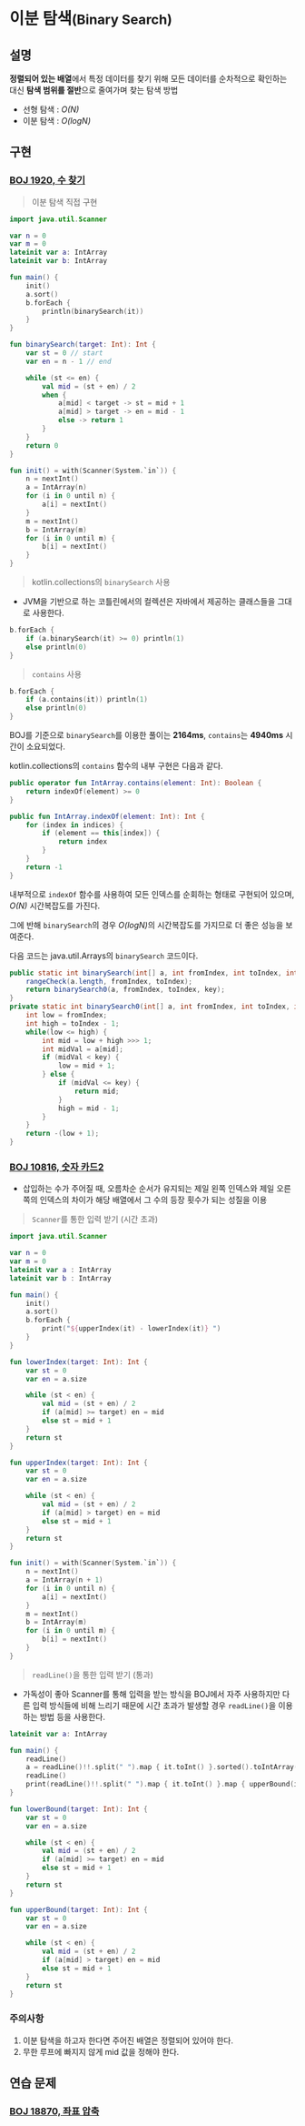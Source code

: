 # 이분 탐색<small>(Binary Search)</small>

## 설명

<b>정렬되어 있는 배열</b>에서 특정 데이터를 찾기 위해 모든 데이터를 순차적으로 확인하는 대신 <b>탐색 범위를 절반</b>으로 줄여가며 찾는 탐색 방법

- 선형 탐색 : <i>O(N)</i>
- 이분 탐색 : <i>O(logN)</i>

## 구현

### [BOJ 1920, 수 찾기](https://www.acmicpc.net/problem/1920)

> 이분 탐색 직접 구현

```kotlin
import java.util.Scanner

var n = 0
var m = 0
lateinit var a: IntArray
lateinit var b: IntArray

fun main() {
    init()
    a.sort()
    b.forEach {
        println(binarySearch(it))
    }
}

fun binarySearch(target: Int): Int {
    var st = 0 // start
    var en = n - 1 // end

    while (st <= en) {
        val mid = (st + en) / 2
        when {
            a[mid] < target -> st = mid + 1
            a[mid] > target -> en = mid - 1
            else -> return 1
        }
    }
    return 0
}

fun init() = with(Scanner(System.`in`)) {
    n = nextInt()
    a = IntArray(n)
    for (i in 0 until n) {
        a[i] = nextInt()
    }
    m = nextInt()
    b = IntArray(m)
    for (i in 0 until m) {
        b[i] = nextInt()
    }
}
```

> kotlin.collections의 `binarySearch` 사용

- JVM을 기반으로 하는 코틀린에서의 컬렉션은 자바에서 제공하는 클래스들을 그대로 사용한다.

```kotlin
b.forEach {
    if (a.binarySearch(it) >= 0) println(1)
    else println(0)
}
```

> `contains` 사용

```kotlin
b.forEach {
    if (a.contains(it)) println(1)
    else println(0)
}
```

BOJ를 기준으로 `binarySearch`를 이용한 풀이는 **2164ms**, `contains`는 **4940ms** 시간이 소요되었다.

kotlin.collections의 `contains` 함수의 내부 구현은 다음과 같다.

```kotlin
public operator fun IntArray.contains(element: Int): Boolean {
    return indexOf(element) >= 0
}

public fun IntArray.indexOf(element: Int): Int {
    for (index in indices) {
        if (element == this[index]) {
            return index
        }
    }
    return -1
}
```

내부적으로 `indexOf` 함수를 사용하여 모든 인덱스를 순회하는 형태로 구현되어 있으며, <i>O(N)</i> 시간복잡도를 가진다.

그에 반해 `binarySearch`의 경우 <i>O(logN)</i>의 시간복잡도를 가지므로 더 좋은 성능을 보여준다.

다음 코드는 java.util.Arrays의 `binarySearch` 코드이다.

```java
public static int binarySearch(int[] a, int fromIndex, int toIndex, int key) {
    rangeCheck(a.length, fromIndex, toIndex);
    return binarySearch0(a, fromIndex, toIndex, key);
}
private static int binarySearch0(int[] a, int fromIndex, int toIndex, int key) {
    int low = fromIndex;
    int high = toIndex - 1;
    while(low <= high) {
        int mid = low + high >>> 1;
        int midVal = a[mid];
        if (midVal < key) {
            low = mid + 1;
        } else {
            if (midVal <= key) {
                return mid;
            }
            high = mid - 1;
        }
    }
    return -(low + 1);
}
```

### [BOJ 10816, 숫자 카드2](https://www.acmicpc.net/problem/10816)

- 삽입하는 수가 주어질 때, 오름차순 순서가 유지되는 제일 왼쪽 인덱스와 제일 오른쪽의 인덱스의 차이가 해당 배열에서 그 수의 등장 횟수가 되는 성질을 이용

> `Scanner`를 통한 입력 받기 (시간 초과)

```kotlin
import java.util.Scanner

var n = 0
var m = 0
lateinit var a : IntArray
lateinit var b : IntArray

fun main() {
    init()
    a.sort()
    b.forEach {
        print("${upperIndex(it) - lowerIndex(it)} ")
    }
}

fun lowerIndex(target: Int): Int {
    var st = 0
    var en = a.size

    while (st < en) {
        val mid = (st + en) / 2
        if (a[mid] >= target) en = mid
        else st = mid + 1
    }
    return st
}

fun upperIndex(target: Int): Int {
    var st = 0
    var en = a.size

    while (st < en) {
        val mid = (st + en) / 2
        if (a[mid] > target) en = mid
        else st = mid + 1
    }
    return st
}

fun init() = with(Scanner(System.`in`)) {
    n = nextInt()
    a = IntArray(n + 1)
    for (i in 0 until n) {
        a[i] = nextInt()
    }
    m = nextInt()
    b = IntArray(m)
    for (i in 0 until m) {
        b[i] = nextInt()
    }
}
```

> `readLine()`을 통한 입력 받기 (통과)

- 가독성이 좋아 Scanner를 통해 입력을 받는 방식을 BOJ에서 자주 사용하지만 다른 입력 방식들에 비해 느리기 때문에 시간 초과가 발생할 경우 `readLine()`을 이용하는 방법 등을 사용한다.

```kotlin
lateinit var a: IntArray

fun main() {
    readLine()
    a = readLine()!!.split(" ").map { it.toInt() }.sorted().toIntArray()
    readLine()
    print(readLine()!!.split(" ").map { it.toInt() }.map { upperBound(it) - lowerBound(it) }.joinToString(" "))
}

fun lowerBound(target: Int): Int {
    var st = 0
    var en = a.size

    while (st < en) {
        val mid = (st + en) / 2
        if (a[mid] >= target) en = mid
        else st = mid + 1
    }
    return st
}

fun upperBound(target: Int): Int {
    var st = 0
    var en = a.size

    while (st < en) {
        val mid = (st + en) / 2
        if (a[mid] > target) en = mid
        else st = mid + 1
    }
    return st
}
```




### 주의사항

1. 이분 탐색을 하고자 한다면 주어진 배열은 정렬되어 있어야 한다.
2. 무한 루프에 빠지지 않게 mid 값을 정해야 한다.



## 연습 문제

### [BOJ 18870, 좌표 압축](https://www.acmicpc.net/problem/18870)
